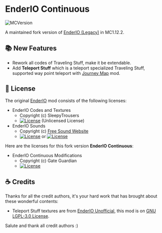 # EnderIO Continuous

![MCVersion](http://cf.way2muchnoise.eu/versions/570458.svg)

A maintained fork version of [EnderIO (Legacy)](https://github.com/SleepyTrousers/EnderIO-1.5-1.12) in MC1.12.2.

## :books: New Features
- Rework all codes of Traveling Stuff, make it be extendable.
- Add **Teleport Stuff** which is a teleport specialized Traveling Stuff, supported way point teleport with [Journey Map](https://www.curseforge.com/minecraft/mc-mods/journeymap) mod. 

## :crystal_ball: License
The original [EnderIO](https://github.com/SleepyTrousers/EnderIO-1.5-1.12) mod consists of the following licenses:
- EnderIO Codes and Textures
  - Copyright (c) SleepyTrousers
  - [![License](https://img.shields.io/badge/License-Unlicense.svg?style=flat-square)](https://unlicense.org/) (Unlicensed License)
- EnderIO Sounds
  - Copyright (c) [Free Sound Website](https://freesound.org/)
  - [![License](https://img.shields.io/badge/License-CC%20BY%203.0-yellow.svg?style=flat-square)](https://creativecommons.org/licenses/by/3.0/) or [![License](https://img.shields.io/badge/License-CC%20BY--NC%203.0-yellow.svg?style=flat-square)](https://creativecommons.org/licenses/by-nc/3.0/)


Here are the licenses for this fork version **EnderIO Continuous**:
- EnderIO Continuous Modifications
  - Copyright (c) Gate Guardian
  - [![License](https://img.shields.io/badge/License-LGPLv3-blue.svg?style=flat-square)](https://gitlab.com/gregtech-lite/mod-additions/enderio-continuous/-/blob/main/LICENSE?ref_type=heads)


## :coffee: Credits

Thanks for all the credit authors, it's your hard work that has brought about these wonderful contents:
- Teleport Stuff textures are from [EnderIO Unofficial](https://github.com/GTNewHorizons/EnderIO), this mod is on [GNU LGPL-3.0 License](https://kkgithub.com/GTNewHorizons/EnderIO/blob/master/LICENSE.txt).

Salute and thank all credit authors :)

